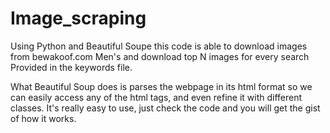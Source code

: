 # Image_scraping
Using Python and Beautiful Soupe this code is able to download images from bewakoof.com Men's and download top N images for every search Provided in the keywords file.

What Beautiful Soup does is parses the webpage in its html format so we can easily access any of the html tags, and even refine it with different classes. It's really easy to use, just check the code and you will get the gist of how it works.
